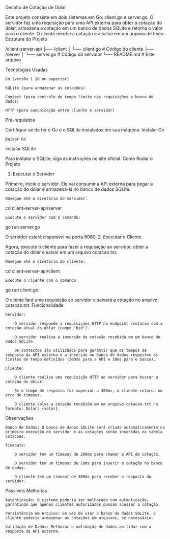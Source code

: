 Desafio de Cotação de Dólar

Este projeto consiste em dois sistemas em Go: client.go e server.go. O servidor faz uma requisição para uma API externa para obter a cotação do dólar, 
armazena a cotação em um banco de dados SQLite e retorna o valor para o cliente. O cliente recebe a cotação e a salva em um arquivo de texto.
Estrutura do Projeto

/client-server-api
    ├── /client
    │   └── client.go          # Código do cliente
    ├── /server
    │   └── server.go          # Código do servidor
    └── README.md              # Este arquivo

Tecnologias Usadas

    Go (versão 1.18 ou superior)

    SQLite (para armazenar as cotações)

    Context (para controle de tempo limite nas requisições e banco de dados)

    HTTP (para comunicação entre cliente e servidor)

Pré-requisitos

Certifique-se de ter o Go e o SQLite instalados em sua máquina.
Instalar Go

    Baixar Go

Instalar SQLite

Para instalar o SQLite, siga as instruções no site oficial.
Como Rodar o Projeto
1. Executar o Servidor

Primeiro, inicie o servidor. Ele vai consumir a API externa para pegar a cotação do dólar e armazená-la no banco de dados SQLite.

    Navegue até o diretório do servidor:

cd client-server-api/server

    Execute o servidor com o comando:

go run server.go

O servidor estará disponível na porta 8080.
2. Executar o Cliente

Agora, execute o cliente para fazer a requisição ao servidor, obter a cotação do dólar e salvar em um arquivo cotacao.txt.

    Navegue até o diretório do cliente:

cd client-server-api/client

    Execute o cliente com o comando:

go run client.go

O cliente fará uma requisição ao servidor e salvará a cotação no arquivo cotacao.txt.
Funcionalidade

    Servidor:

        O servidor responde a requisições HTTP no endpoint /cotacao com a cotação atual do dólar (campo "bid").

        O servidor realiza a inserção da cotação recebida em um banco de dados SQLite.

        Os contextos são utilizados para garantir que os tempos de resposta da API externa e a inserção no banco de dados respeitem os limites de tempo definidos (200ms para a API e 10ms para o banco).

    Cliente:

        O cliente realiza uma requisição HTTP ao servidor para buscar a cotação do dólar.

        Se o tempo de resposta for superior a 300ms, o cliente retorna um erro de timeout.

        O cliente salva a cotação recebida em um arquivo cotacao.txt no formato: Dólar: {valor}.

Observações

    Banco de Dados: O banco de dados SQLite será criado automaticamente na primeira execução do servidor e as cotações serão inseridas na tabela cotacoes.

    Timeouts:

        O servidor tem um timeout de 200ms para chamar a API de cotação.

        O servidor tem um timeout de 10ms para inserir a cotação no banco de dados.

        O cliente tem um timeout de 300ms para receber a resposta do servidor.

Possíveis Melhorias

    Autenticação: O sistema poderia ser melhorado com autenticação, garantindo que apenas clientes autorizados possam acessar a cotação.

    Persistência em Arquivo: Em vez de usar o banco de dados SQLite, o cliente poderia armazenar as cotações em arquivos, se necessário.

    Validação de Dados: Melhorar a validação de dados ao lidar com a resposta da API externa.

